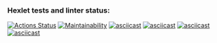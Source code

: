### Hexlet tests and linter status:
[![Actions Status](https://github.com/Luffy-Strike/frontend-project-44/workflows/hexlet-check/badge.svg)](https://github.com/Luffy-Strike/frontend-project-44/actions)
[![Maintainability](https://api.codeclimate.com/v1/badges/15cc259bc610fa3a8186/maintainability)](https://codeclimate.com/github/Luffy-Strike/frontend-project-44/maintainability)
[![asciicast](https://asciinema.org/a/illeSomz7BDV0WOeDW2E7ZTka.svg)](https://asciinema.org/a/illeSomz7BDV0WOeDW2E7ZTka)
[![asciicast](https://asciinema.org/a/bXqoh4TpduP0HJyyT4S6gPY3T.svg)](https://asciinema.org/a/bXqoh4TpduP0HJyyT4S6gPY3T)
[![asciicast](https://asciinema.org/a/Aq7rFXZhPvPekmoEIcnFuLYAW.svg)](https://asciinema.org/a/Aq7rFXZhPvPekmoEIcnFuLYAW)
[![asciicast](https://asciinema.org/a/1L0XZ2pm8XddAqXJcefQmWqlT.svg)](https://asciinema.org/a/1L0XZ2pm8XddAqXJcefQmWqlT)